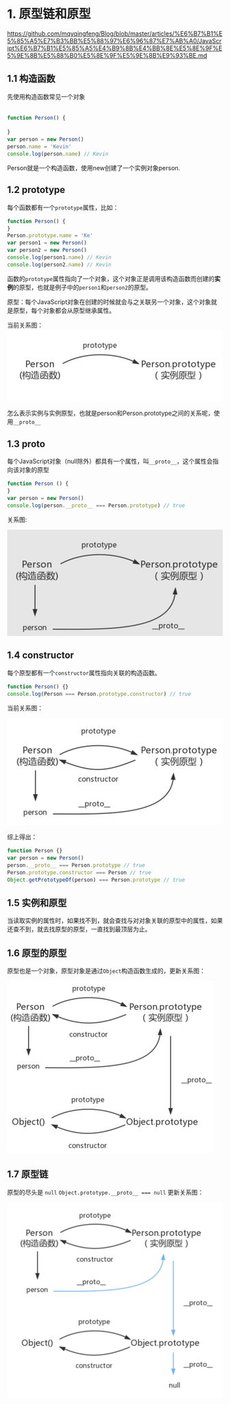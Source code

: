 # 1. 原型链和原型
https://github.com/mqyqingfeng/Blog/blob/master/articles/%E6%B7%B1%E5%85%A5%E7%B3%BB%E5%88%97%E6%96%87%E7%AB%A0/JavaScript%E6%B7%B1%E5%85%A5%E4%B9%8B%E4%BB%8E%E5%8E%9F%E5%9E%8B%E5%88%B0%E5%8E%9F%E5%9E%8B%E9%93%BE.md
## 1.1 构造函数
先使用构造函数常见一个对象

```JavaScript

function Person() {

}
var person = new Person()
person.name = 'Kevin'
console.log(person.name) // Kevin

```

Person就是一个构造函数，使用new创建了一个实例对象person.

## 1.2 prototype

每个函数都有一个`prototype`属性，比如：
```JavaScript
function Person() {
}
Person.prototype.name = 'Ke'
var person1 = new Person()
var person2 = new Person()
console.log(person1.name) // Kevin
console.log(person2.name) // Kevin
```
函数的`prototype`属性指向了一个对象，这个对象正是调用该构造函数而创建的**实例**的原型，也就是例子中的`person1`和`person2`的原型。

原型：每个JavaScript对象在创建的时候就会与之关联另一个对象，这个对象就是原型，每个对象都会从原型继承属性。

当前关系图：
![image](./images/prototype-1.png)

怎么表示实例与实例原型，也就是person和Person.prototype之间的关系呢，使用`__proto__`

## 1.3 __proto__
每个JavaScript对象（null除外）都具有一个属性，叫`__proto__`，这个属性会指向该对象的原型
```JavaScript
function Person () {
}
var person = new Person()
console.log(person.__proto__ === Person.prototype) // true
```

关系图:

![image](./images/prototype-2.jpg)


## 1.4 constructor
每个原型都有一个`constructor`属性指向关联的构造函数。
```JavaScript
function Person() {}
console.log(Person === Person.prototype.constructor) // true
```

当前关系图：

![image](./images/prototype-3.png)

综上得出：
```JavaScript
function Person {}
var person = new Person()
person.__proto__ === Person.prototype // true
Person.prototype.constructor === Person // true
Object.getPrototypeOf(person) === Person.prototype // true
```

## 1.5 实例和原型
当读取实例的属性时，如果找不到，就会查找与对对象关联的原型中的属性，如果还查不到，就去找原型的原型，一直找到最顶层为止。

## 1.6 原型的原型
原型也是一个对象，原型对象是通过`Object`构造函数生成的，更新关系图：

<img src="./images/prototype-4.png" style="zoom:50%" />

## 1.7 原型链
原型的尽头是 `null`
`Object.prototype.__proto__ === null`
更新关系图：

<img src="./images/prototype-5.png" style="zoom:50%" />